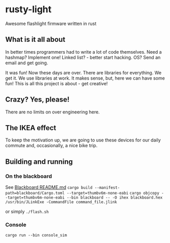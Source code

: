 # rusty-light
Awesome flashlight firmware written in rust

## What is it all about
In better times programmers had to write a lot of code themselves.
Need a hashmap? Implement one! Linked list? - better start hacking.
OS? Send an email and get going.

It was fun! Now these days are over. There are libraries for everything.
We get it. We use libraries at work. It makes sense, but, here we can have some fun!
This is all this project is about - get creative!

## Crazy? Yes, please!
There are no limits on over engineering here.

## The IKEA effect
To keep the motivation up, we are going to use these devices for our daily commute
and, occasionally, a nice bike trip.

## Building and running
### On the blackboard
See [Blackboard README.md](blackboard/README.md)
`cargo build --manifest-path=blackboard/Cargo.toml --target=thumbv6m-none-eabi`
`cargo objcopy --target=thumbv6m-none-eabi --bin blackboard -- -O ihex blackboard.hex`
`/usr/bin/JLinkExe -CommandFile command_file.jlink`

or simply `./flash.sh`
### Console
`cargo run --bin console_sim`